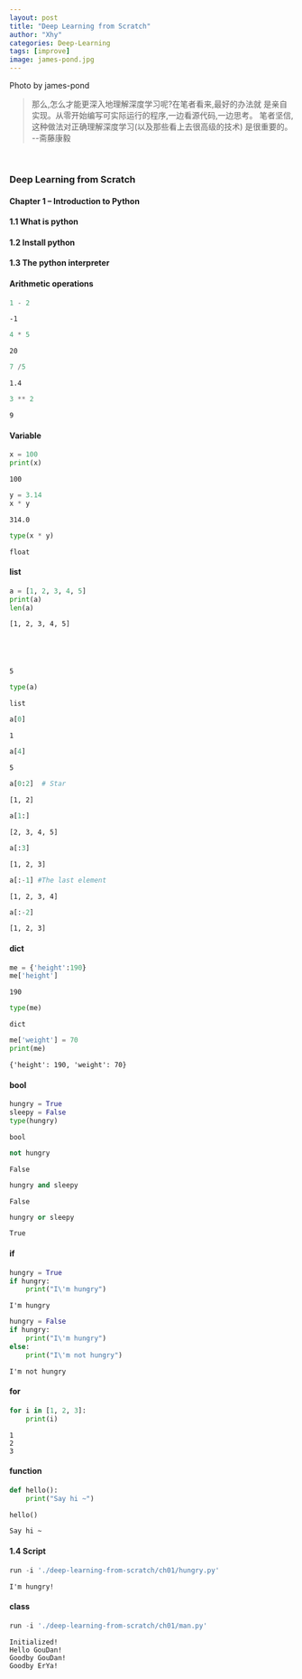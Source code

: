 ```yaml
---
layout: post
title: "Deep Learning from Scratch"
author: "Xhy"
categories: Deep-Learning
tags: [improve]
image: james-pond.jpg
---
```


Photo by james-pond


>那么,怎么才能更深入地理解深度学习呢?在笔者看来,最好的办法就
是亲自实现。从零开始编写可实际运行的程序,一边看源代码,一边思考。
笔者坚信,这种做法对正确理解深度学习(以及那些看上去很高级的技术)
是很重要的。 --斋藤康毅

<br />

### Deep Learning from Scratch

#### Chapter 1 – Introduction to Python

#### 1.1 What is python

#### 1.2 Install python

#### 1.3 The python interpreter

#### Arithmetic operations


```python
1 - 2
```




    -1




```python
4 * 5
```




    20




```python
7 /5
```




    1.4




```python
3 ** 2
```




    9



#### Variable


```python
x = 100
print(x)
```

    100



```python
y = 3.14
x * y
```




    314.0




```python
type(x * y)
```




    float



#### list


```python
a = [1, 2, 3, 4, 5]
print(a)
len(a)
```

    [1, 2, 3, 4, 5]





    5




```python
type(a)
```




    list




```python
a[0]
```




    1




```python
a[4]
```




    5




```python
a[0:2]  # Star
```




    [1, 2]




```python
a[1:]
```




    [2, 3, 4, 5]




```python
a[:3]
```




    [1, 2, 3]




```python
a[:-1] #The last element
```




    [1, 2, 3, 4]




```python
a[:-2]
```




    [1, 2, 3]



#### dict


```python
me = {'height':190}
me['height']
```




    190




```python
type(me)
```




    dict




```python
me['weight'] = 70
print(me)
```

    {'height': 190, 'weight': 70}


#### bool


```python
hungry = True
sleepy = False
type(hungry)
```




    bool




```python
not hungry
```




    False




```python
hungry and sleepy
```




    False




```python
hungry or sleepy
```




    True



#### if


```python
hungry = True
if hungry:
    print("I\'m hungry")
```

    I'm hungry



```python
hungry = False
if hungry:
    print("I\'m hungry")
else:
    print("I\'m not hungry")

```

    I'm not hungry


#### for


```python
for i in [1, 2, 3]:
    print(i)
```

    1
    2
    3


#### function


```python
def hello():
    print("Say hi ~")
```


```python
hello()
```

    Say hi ~


#### 1.4 Script


```python
run -i './deep-learning-from-scratch/ch01/hungry.py'
```

    I'm hungry!


#### class


```python
run -i './deep-learning-from-scratch/ch01/man.py'
```

    Initialized!
    Hello GouDan!
    Goodby GouDan!
    Goodby ErYa!



```python

```
